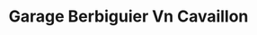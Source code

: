 ---
title: "Garage Berbiguier Vn Cavaillon"
url: /cavaillon/garage-berbiguier-vn-cavaillon/
shop: Autowerkstatt
---